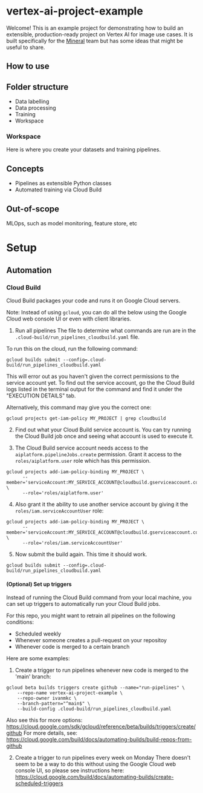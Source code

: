 # vertex-ai-project-example
Welcome! This is an example project for demonstrating how to build an extensible, production-ready project on Vertex AI for image use cases.
It is built specifically for the [Mineral](https://x.company/projects/mineral/) team but has some ideas that might be useful to share.

## How to use
## Folder structure
- Data labelling
- Data processing
- Training
- Workspace

### Workspace
Here is where you create your datasets and training pipelines.

## Concepts
- Pipelines as extensible Python classes
- Automated training via Cloud Build

## Out-of-scope
MLOps, such as model monitoring, feature store, etc

# Setup

## Automation

### Cloud Build
Cloud Build packages your code and runs it on Google Cloud servers. 

Note: Instead of using `gcloud`, you can do all the below using the Google Cloud web console UI or even with client libraries.

1. Run all pipelines
The file to determine what commands are run are in the `.cloud-build/run_pipelines_cloudbuild.yaml` file.

To run this on the cloud, run the following command:
```
gcloud builds submit --config=.cloud-build/run_pipelines_cloudbuild.yaml
```

This will error out as you haven't given the correct permissions to the service account yet.
To find out the service account, go the the Cloud Build logs listed in the terminal output for the command and find it under the "EXECUTION DETAILS" tab.

Alternatively, this command may give you the correct one:

```
gcloud projects get-iam-policy MY_PROJECT | grep cloudbuild
```


2. Find out what your Cloud Build service account is. You can try running the Cloud Build job once and seeing what account is used to execute it.

3. The Cloud Build service account needs access to the `aiplatform.pipelineJobs.create` permission. Grant it access to the `roles/aiplatform.user` role which has this permission.

```
gcloud projects add-iam-policy-binding MY_PROJECT \
      --member='serviceAccount:MY_SERVICE_ACCOUNT@cloudbuild.gserviceaccount.com' \
      --role='roles/aiplatform.user'
```

4. Also grant it the ability to use another service account by giving it the `roles/iam.serviceAccountUser` role:

```
gcloud projects add-iam-policy-binding MY_PROJECT \
      --member='serviceAccount:MY_SERVICE_ACCOUNT@cloudbuild.gserviceaccount.com' \
      --role='roles/iam.serviceAccountUser'
```

5. Now submit the build again. This time it should work.

```
gcloud builds submit --config=.cloud-build/run_pipelines_cloudbuild.yaml
```

#### (Optional) Set up triggers
Instead of running the Cloud Build command from your local machine, you can set up triggers to automatically run your Cloud Build jobs.

For this repo, you might want to retrain all pipelines on the following conditions:
- Scheduled weekly
- Whenever someone creates a pull-request on your repositoy
- Whenever code is merged to a certain branch

Here are some examples:

1. Create a trigger to run pipelines whenever new code is merged to the 'main' branch:
```
gcloud beta builds triggers create github --name="run-pipelines" \
    --repo-name vertex-ai-project-example \
    --repo-owner ivanmkc \
    --branch-pattern="^main$" \
    --build-config .cloud-build/run_pipelines_cloudbuild.yaml
```

Also see this for more options: https://cloud.google.com/sdk/gcloud/reference/beta/builds/triggers/create/github
For more details, see: https://cloud.google.com/build/docs/automating-builds/build-repos-from-github

2. Create a trigger to run pipelines every week on Monday
There doesn't seem to be a way to do this without using the Google Cloud web console UI, so please see instructions here: https://cloud.google.com/build/docs/automating-builds/create-scheduled-triggers
